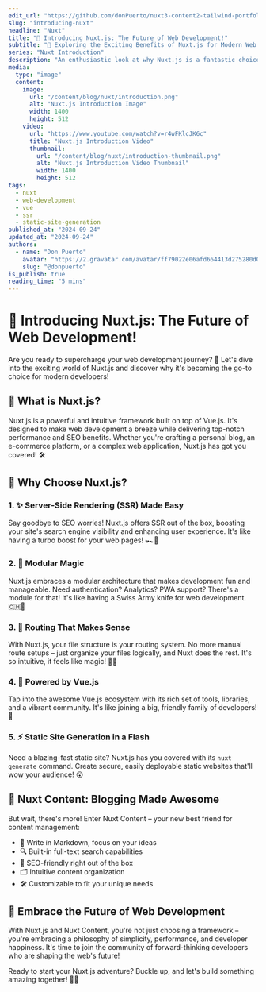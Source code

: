 ```yaml
---
edit_url: "https://github.com/donPuerto/nuxt3-content2-tailwind-portfolio/blob/master/content/blog/nuxt/1.introduction.md"
slug: "introducing-nuxt"
headline: "Nuxt"
title: "🚀 Introducing Nuxt.js: The Future of Web Development!"
subtitle: "🌟 Exploring the Exciting Benefits of Nuxt.js for Modern Web Development"
series: "Nuxt Introduction"
description: "An enthusiastic look at why Nuxt.js is a fantastic choice for developers, especially for those interested in efficient web development and content management!"
media:
  type: "image"
  content:
    image:
      url: "/content/blog/nuxt/introduction.png"
      alt: "Nuxt.js Introduction Image"
      width: 1400
      height: 512
    video:
      url: "https://www.youtube.com/watch?v=r4wFKlcJK6c"
      title: "Nuxt.js Introduction Video"
      thumbnail:
        url: "/content/blog/nuxt/introduction-thumbnail.png"
        alt: "Nuxt.js Introduction Video Thumbnail"
        width: 1400
        height: 512
tags:
  - nuxt
  - web-development
  - vue
  - ssr
  - static-site-generation
published_at: "2024-09-24"
updated_at: "2024-09-24"
authors:
  - name: "Don Puerto"
    avatar: "https://2.gravatar.com/avatar/ff79022e06afd664413d275280d046ff5b907812e21a1f7be9b79b3b77ec79a2?size=256"
    slug: "@donpuerto"
is_publish: true
reading_time: "5 mins"
---
```


# 🚀 Introducing Nuxt.js: The Future of Web Development!

Are you ready to supercharge your web development journey? 💪 Let's dive into the exciting world of Nuxt.js and discover why it's becoming the go-to choice for modern developers!

## 🌟 What is Nuxt.js?

Nuxt.js is a powerful and intuitive framework built on top of Vue.js. It's designed to make web development a breeze while delivering top-notch performance and SEO benefits. Whether you're crafting a personal blog, an e-commerce platform, or a complex web application, Nuxt.js has got you covered! 🛠️

## 🎉 Why Choose Nuxt.js?

### 1. ✨ Server-Side Rendering (SSR) Made Easy

Say goodbye to SEO worries! Nuxt.js offers SSR out of the box, boosting your site's search engine visibility and enhancing user experience. It's like having a turbo boost for your web pages! 🏎️💨

### 2. 🧩 Modular Magic

Nuxt.js embraces a modular architecture that makes development fun and manageable. Need authentication? Analytics? PWA support? There's a module for that! It's like having a Swiss Army knife for web development. 🇨🇭🔪

### 3. 📁 Routing That Makes Sense

With Nuxt.js, your file structure is your routing system. No more manual route setups – just organize your files logically, and Nuxt does the rest. It's so intuitive, it feels like magic! 🎩✨

### 4. 💚 Powered by Vue.js

Tap into the awesome Vue.js ecosystem with its rich set of tools, libraries, and a vibrant community. It's like joining a big, friendly family of developers! 🤗

### 5. ⚡ Static Site Generation in a Flash

Need a blazing-fast static site? Nuxt.js has you covered with its `nuxt generate` command. Create secure, easily deployable static websites that'll wow your audience! 😮

## 🚀 Nuxt Content: Blogging Made Awesome

But wait, there's more! Enter Nuxt Content – your new best friend for content management:

- 📝 Write in Markdown, focus on your ideas
- 🔍 Built-in full-text search capabilities
- 🏅 SEO-friendly right out of the box
- 🗂️ Intuitive content organization
- 🛠️ Customizable to fit your unique needs

## 🎊 Embrace the Future of Web Development

With Nuxt.js and Nuxt Content, you're not just choosing a framework – you're embracing a philosophy of simplicity, performance, and developer happiness. It's time to join the community of forward-thinking developers who are shaping the web's future!

Ready to start your Nuxt.js adventure? Buckle up, and let's build something amazing together! 🚀🌟
